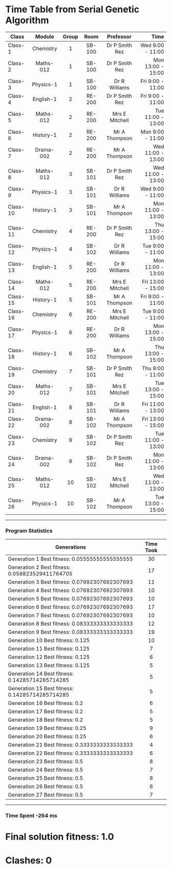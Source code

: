 # Time Table from Serial Genetic Algorithm 
| Class | Module| Group  |  Room  | Professor | Time |
| ------------- | :-------------: | :-------------:  |  :-------------:  | :-------------: | -------------: |
|Class-1|Chemistry|1|SB-100|Dr P Smith Rez|Wed 9:00 -  11:00|
|Class-2|Maths-012|1|SB-100|Dr P Smith Rez|Mon 13:00 - 15:00|
|Class-3|Physics-1|1|SB-100|Dr R Williams|Fri 9:00 -  11:00|
|Class-4|English-1|2|RE-200|Dr P Smith Rez|Fri 9:00 -  11:00|
|Class-5|Maths-012|2|RE-200|Mrs E Mitchell|Tue 11:00 - 13:00|
|Class-6|History-1|2|RE-200|Mr A Thompson|Mon 9:00 -  11:00|
|Class-7|Drama-002|2|RE-200|Mr A Thompson|Wed 11:00 - 13:00|
|Class-8|Maths-012|3|SB-101|Dr P Smith Rez|Wed 11:00 - 13:00|
|Class-9|Physics-1|3|SB-101|Dr R Williams|Wed 9:00 -  11:00|
|Class-10|History-1|3|SB-101|Mr A Thompson|Mon 11:00 - 13:00|
|Class-11|Chemistry|4|RE-200|Dr P Smith Rez|Thu 13:00 - 15:00|
|Class-12|Physics-1|4|SB-102|Dr R Williams|Tue 9:00 -  11:00|
|Class-13|English-1|5|RE-200|Dr R Williams|Mon 11:00 - 13:00|
|Class-14|Maths-012|5|RE-200|Mrs E Mitchell|Fri 13:00 - 15:00|
|Class-15|History-1|5|SB-101|Mr A Thompson|Fri 9:00 -  11:00|
|Class-16|Chemistry|6|RE-200|Mrs E Mitchell|Tue 9:00 -  11:00|
|Class-17|Physics-1|6|RE-200|Dr R Williams|Mon 13:00 - 15:00|
|Class-18|History-1|6|SB-102|Mr A Thompson|Thu 13:00 - 15:00|
|Class-19|Chemistry|7|SB-101|Dr P Smith Rez|Thu 9:00 -  11:00|
|Class-20|Maths-012|7|SB-101|Mrs E Mitchell|Tue 13:00 - 15:00|
|Class-21|English-1|8|SB-101|Dr R Williams|Fri 11:00 - 13:00|
|Class-22|Drama-002|8|SB-102|Mr A Thompson|Fri 13:00 - 15:00|
|Class-23|Chemistry|9|SB-102|Dr P Smith Rez|Tue 11:00 - 13:00|
|Class-24|Drama-002|9|SB-102|Dr P Smith Rez|Mon 11:00 - 13:00|
|Class-25|Maths-012|10|SB-102|Mrs E Mitchell|Wed 11:00 - 13:00|
|Class-26|Physics-1|10|SB-102|Mr A Thompson|Tue 13:00 - 15:00|
--- 
   ### Program Statistics 
|Generations | Time Took |
| ------------- | :-----------: |
| Generation 1 Best fitness: 0.05555555555555555|30|
| Generation 2 Best fitness: 0.058823529411764705|17|
| Generation 3 Best fitness: 0.07692307692307693|11|
| Generation 4 Best fitness: 0.07692307692307693|10|
| Generation 5 Best fitness: 0.07692307692307693|10|
| Generation 6 Best fitness: 0.07692307692307693|17|
| Generation 7 Best fitness: 0.07692307692307693|10|
| Generation 8 Best fitness: 0.08333333333333333|12|
| Generation 9 Best fitness: 0.08333333333333333|19|
| Generation 10 Best fitness: 0.125|10|
| Generation 11 Best fitness: 0.125|7|
| Generation 12 Best fitness: 0.125|6|
| Generation 13 Best fitness: 0.125|5|
| Generation 14 Best fitness: 0.14285714285714285|5|
| Generation 15 Best fitness: 0.14285714285714285|5|
| Generation 16 Best fitness: 0.2|6|
| Generation 17 Best fitness: 0.2|5|
| Generation 18 Best fitness: 0.2|5|
| Generation 19 Best fitness: 0.25|9|
| Generation 20 Best fitness: 0.25|6|
| Generation 21 Best fitness: 0.3333333333333333|4|
| Generation 22 Best fitness: 0.3333333333333333|6|
| Generation 23 Best fitness: 0.5|8|
| Generation 24 Best fitness: 0.5|7|
| Generation 25 Best fitness: 0.5|8|
| Generation 26 Best fitness: 0.5|6|
| Generation 27 Best fitness: 0.5|7|
---
 ###  Time Spent -264 ms 
# Final solution fitness: 1.0
# Clashes: 0
